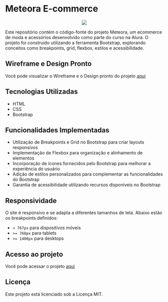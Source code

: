 # Meteora E-commerce
<div align="center">
<img src="https://github.com/robsondionisio/alura-meteora-bootstrap/assets/108960277/c9d5bcde-fae8-4a79-abaf-f7a47539426c"/>
</div>

Este repositório contém o código-fonte do projeto Meteora, um ecommerce de moda e acessórios desenvolvido como parte do curso na Alura. O projeto foi construído utilizando a ferramenta Bootstrap, explorando conceitos como breakpoints, grid, flexbox, estilos e acessibilidade.

## Wireframe e Design Pronto

Você pode visualizar o Wireframe e o Design pronto do projeto [aqui](https://www.figma.com/file/DvvDvkJ2HNUz7RVWCfiVzI/Meteora---Projeto-Bootstrap-5-(Alura)?type=design&t=XZLbCT4ckewxgeR2-6)

## Tecnologias Utilizadas

- HTML
- CSS
- Bootstrap

## Funcionalidades Implementadas

- Utilização de Breakpoints e Grid no Bootstrap para criar layouts responsivos
- Implementação de Flexbox para organização e alinhamento de elementos
- Incorporação de ícones fornecidos pelo Bootstrap para melhorar a experiência do usuário
- Adição de estilos personalizados para complementar as funcionalidades do Bootstrap
- Garantia de acessibilidade utilizando recursos disponíveis no Bootstrap

## Responsividade

O site é responsivo e se adapta a diferentes tamanhos de tela. Abaixo estão os breakpoints definidos:

- `< 767px` para dispositivos móveis
- `>= 768px` para tablets
- `>= 1400px` para desktops

## Acesso ao projeto


Você pode acessar o projeto [aqui](https://meteora-alura-robsondionisio.netlify.app/)

## Licença

Este projeto está licenciado sob a Licença MIT.
